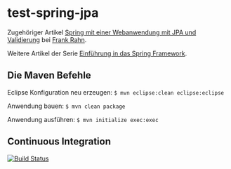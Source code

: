test-spring-jpa
===============

Zugehöriger Artikel [Spring mit einer Webanwendung mit JPA und Validierung](https://www.frank-rahn.de/spring-mit-einer-webanwendung-mit-jpa-und-validierung/?utm_source=github&utm_medium=readme&utm_campaign=test-spring-jpa&utm_content=develop-spring-mit-einer-webanwendung-mit-jpa-und-validierung "Spring mit einer Webanwendung mit JPA und Validierung bei Frank Rahn") bei [Frank Rahn](https://www.frank-rahn.de/?utm_source=github&utm_medium=readme&utm_campaign=test-spring-jpa&utm_content=develop-spring-mit-einer-webanwendung-mit-jpa-und-validierung "Homepage von Frank Rahn").

Weitere Artikel der Serie [Einführung in das Spring Framework](https://www.frank-rahn.de/einfuehrung-spring-framework/?utm_source=github&utm_medium=readme&utm_campaign=test-spring-jpa&utm_content=develop-spring-mit-einer-webanwendung-mit-jpa-und-validierung "Einführung in das Spring Framework bei Frank Rahn").

Die Maven Befehle
-----------------

Eclipse Konfiguration neu erzeugen: `$ mvn eclipse:clean eclipse:eclipse`

Anwendung bauen: `$ mvn clean package`

Anwendung ausführen: `$ mvn initialize exec:exec`

Continuous Integration
----------------------
[![Build Status](https://travis-ci.org/frank-rahn/test-spring-jpa.svg)](https://travis-ci.org/frank-rahn/test-spring-jpa)
